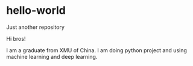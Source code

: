 # hello-world
Just another repository

Hi bros!

I am a graduate from XMU of China. I am doing python project and using machine learning and deep learning.
